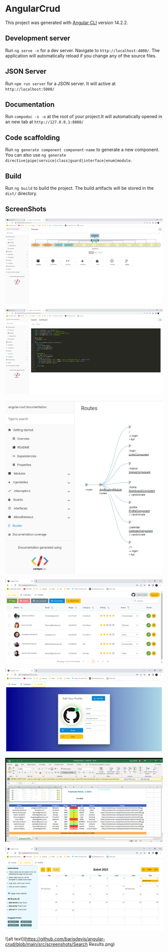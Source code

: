 # AngularCrud

This project was generated with [Angular CLI](https://github.com/angular/angular-cli) version 14.2.2.

## Development server

Run `ng serve -o` for a dev server. Navigate to `http://localhost:4000/`. The application will automatically reload if you change any of the source files.

## JSON Server

Run `npm run server`  for a JSON server. It will active at `http://localhost:5000/`

## Documentation

Run `compodoc -s -o` at the root of your project.It will automatically opened in an new tab at `http://127.0.0.1:8080/` 

## Code scaffolding

Run `ng generate component component-name` to generate a new component. You can also use `ng generate directive|pipe|service|class|guard|interface|enum|module`.

## Build

Run `ng build` to build the project. The build artifacts will be stored in the `dist/` directory.

## ScreenShots

![alt text](https://github.com/barisdevjs/angular-crud/blob/main/src/screenshots/Compodoc1.png)

![alt text](https://github.com/barisdevjs/angular-crud/blob/main/src/screenshots/Compodoc2.png)

![alt text](https://github.com/barisdevjs/angular-crud/blob/main/src/screenshots/Compodoc3.jpg)

![alt text](https://github.com/barisdevjs/angular-crud/blob/main/src/screenshots/Dashboard1.png)

![alt text](https://github.com/barisdevjs/angular-crud/blob/main/src/screenshots/EditProfile.png)

![alt text](https://github.com/barisdevjs/angular-crud/blob/main/src/screenshots/ExcelFile.png)

![alt text](https://github.com/barisdevjs/angular-crud/blob/main/src/screenshots/FullCalendar.png)

![alt text](https://github.com/barisdevjs/angular-crud/blob/main/src/screenshots/Search Results.png)





